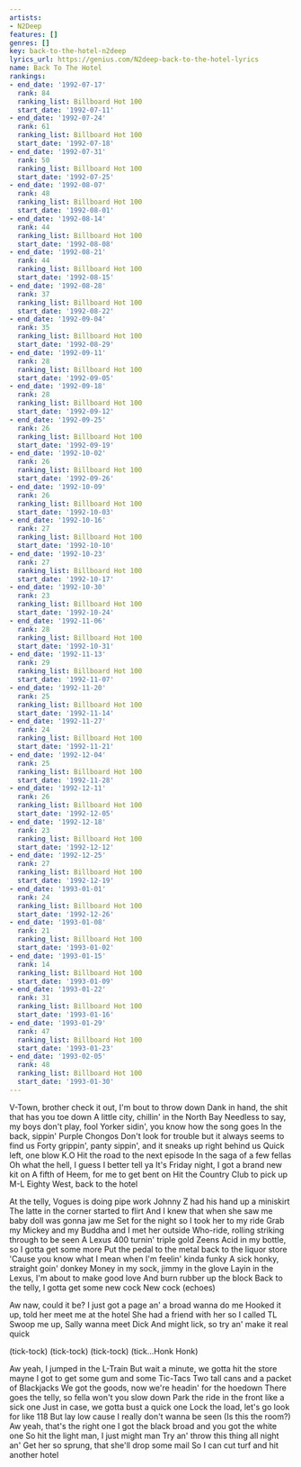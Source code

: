 ```yaml
---
artists:
- N2Deep
features: []
genres: []
key: back-to-the-hotel-n2deep
lyrics_url: https://genius.com/N2deep-back-to-the-hotel-lyrics
name: Back To The Hotel
rankings:
- end_date: '1992-07-17'
  rank: 84
  ranking_list: Billboard Hot 100
  start_date: '1992-07-11'
- end_date: '1992-07-24'
  rank: 61
  ranking_list: Billboard Hot 100
  start_date: '1992-07-18'
- end_date: '1992-07-31'
  rank: 50
  ranking_list: Billboard Hot 100
  start_date: '1992-07-25'
- end_date: '1992-08-07'
  rank: 48
  ranking_list: Billboard Hot 100
  start_date: '1992-08-01'
- end_date: '1992-08-14'
  rank: 44
  ranking_list: Billboard Hot 100
  start_date: '1992-08-08'
- end_date: '1992-08-21'
  rank: 44
  ranking_list: Billboard Hot 100
  start_date: '1992-08-15'
- end_date: '1992-08-28'
  rank: 37
  ranking_list: Billboard Hot 100
  start_date: '1992-08-22'
- end_date: '1992-09-04'
  rank: 35
  ranking_list: Billboard Hot 100
  start_date: '1992-08-29'
- end_date: '1992-09-11'
  rank: 28
  ranking_list: Billboard Hot 100
  start_date: '1992-09-05'
- end_date: '1992-09-18'
  rank: 28
  ranking_list: Billboard Hot 100
  start_date: '1992-09-12'
- end_date: '1992-09-25'
  rank: 26
  ranking_list: Billboard Hot 100
  start_date: '1992-09-19'
- end_date: '1992-10-02'
  rank: 26
  ranking_list: Billboard Hot 100
  start_date: '1992-09-26'
- end_date: '1992-10-09'
  rank: 26
  ranking_list: Billboard Hot 100
  start_date: '1992-10-03'
- end_date: '1992-10-16'
  rank: 27
  ranking_list: Billboard Hot 100
  start_date: '1992-10-10'
- end_date: '1992-10-23'
  rank: 27
  ranking_list: Billboard Hot 100
  start_date: '1992-10-17'
- end_date: '1992-10-30'
  rank: 23
  ranking_list: Billboard Hot 100
  start_date: '1992-10-24'
- end_date: '1992-11-06'
  rank: 28
  ranking_list: Billboard Hot 100
  start_date: '1992-10-31'
- end_date: '1992-11-13'
  rank: 29
  ranking_list: Billboard Hot 100
  start_date: '1992-11-07'
- end_date: '1992-11-20'
  rank: 25
  ranking_list: Billboard Hot 100
  start_date: '1992-11-14'
- end_date: '1992-11-27'
  rank: 24
  ranking_list: Billboard Hot 100
  start_date: '1992-11-21'
- end_date: '1992-12-04'
  rank: 25
  ranking_list: Billboard Hot 100
  start_date: '1992-11-28'
- end_date: '1992-12-11'
  rank: 26
  ranking_list: Billboard Hot 100
  start_date: '1992-12-05'
- end_date: '1992-12-18'
  rank: 23
  ranking_list: Billboard Hot 100
  start_date: '1992-12-12'
- end_date: '1992-12-25'
  rank: 27
  ranking_list: Billboard Hot 100
  start_date: '1992-12-19'
- end_date: '1993-01-01'
  rank: 24
  ranking_list: Billboard Hot 100
  start_date: '1992-12-26'
- end_date: '1993-01-08'
  rank: 21
  ranking_list: Billboard Hot 100
  start_date: '1993-01-02'
- end_date: '1993-01-15'
  rank: 14
  ranking_list: Billboard Hot 100
  start_date: '1993-01-09'
- end_date: '1993-01-22'
  rank: 31
  ranking_list: Billboard Hot 100
  start_date: '1993-01-16'
- end_date: '1993-01-29'
  rank: 47
  ranking_list: Billboard Hot 100
  start_date: '1993-01-23'
- end_date: '1993-02-05'
  rank: 48
  ranking_list: Billboard Hot 100
  start_date: '1993-01-30'
---
```

V-Town, brother check it out, I'm bout to throw down
Dank in hand, the shit that has you toe down
A little city, chillin' in the North Bay
Needless to say, my boys don't play, fool
Yorker sidin', you know how the song goes
In the back, sippin' Purple Chongos
Don't look for trouble but it always seems to find us
Forty grippin', panty sippin', and it sneaks up right behind us
Quick left, one blow K.O
Hit the road to the next episode
In the saga of a few fellas
Oh what the hell, I guess I better tell ya
It's Friday night, I got a brand new kit on
A fifth of Heem, for me to get bent on
Hit the Country Club to pick up M-L
Eighty West, back to the hotel


At the telly, Vogues is doing pipe work
Johnny Z had his hand up a miniskirt
The latte in the corner started to flirt
And I knew that when she saw me baby doll was gonna jaw me
Set for the night so I took her to my ride
Grab my Mickey and my Buddha and I met her outside
Who-ride, rolling striking through to be seen
A Lexus 400 turnin' triple gold Zeens
Acid in my bottle, so I gotta get some more
Put the pedal to the metal back to the liquor store
'Cause you know what I mean when I'm feelin' kinda funky
A sick honky, straight goin' donkey
Money in my sock, jimmy in the glove
Layin in the Lexus, I'm about to make good love
And burn rubber up the block
Back to the telly, I gotta get some new cock
New cock (echoes)


Aw naw, could it be?
I just got a page an' a broad wanna do me
Hooked it up, told her meet me at the hotel
She had a friend with her so I called TL
Swoop me up, Sally wanna meet Dick
And might lick, so try an' make it real quick


(tick-tock)
(tick-tock)
(tick-tock)
(tick...Honk Honk)

Aw yeah, I jumped in the L-Train
But wait a minute, we gotta hit the store mayne
I got to get some gum and some Tic-Tacs
Two tall cans and a packet of Blackjacks
We got the goods, now we're headin' for the hoedown
There goes the telly, so fella won't you slow down
Park the ride in the front like a sick one
Just in case, we gotta bust a quick one
Lock the load, let's go look for like 118
But lay low cause I really don't wanna be seen
(Is this the room?) Aw yeah, that's the right one
I got the black broad and you got the white one
So hit the light man, I just might man
Try an' throw this thing all night an'
Get her so sprung, that she'll drop some mail
So I can cut turf and hit another hotel
